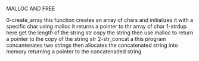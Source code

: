 MALLOC AND FREE

0-create_array
this function creates an array of chars and initializes it with a specific char using malloc
it returns a pointer to thr array of char
1-strdup
here get the length of the string str copy the string then use malloc to return a pointer to the copy of the string str
2-str_concat
a this program concantenates two strings then allocates the concatenated string into memory returning a pointer to the concatenaded string 
